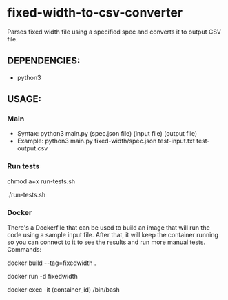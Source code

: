 # fixed-width-to-csv-converter
Parses fixed width file using a specified spec and converts it to output CSV file.

## DEPENDENCIES:
- python3

## USAGE:
### Main
- Syntax: python3 main.py (spec.json file) (input file) (output file)
- Example: python3 main.py fixed-width/spec.json test-input.txt test-output.csv

### Run tests

chmod a+x run-tests.sh

./run-tests.sh

### Docker

There's a Dockerfile that can be used to build an image that will run the code using a sample input file. After that, it will keep the container running so you can connect to it to see the results and run more manual tests. Commands:

docker build --tag=fixedwidth .

docker run -d fixedwidth

docker exec -it (container_id) /bin/bash

